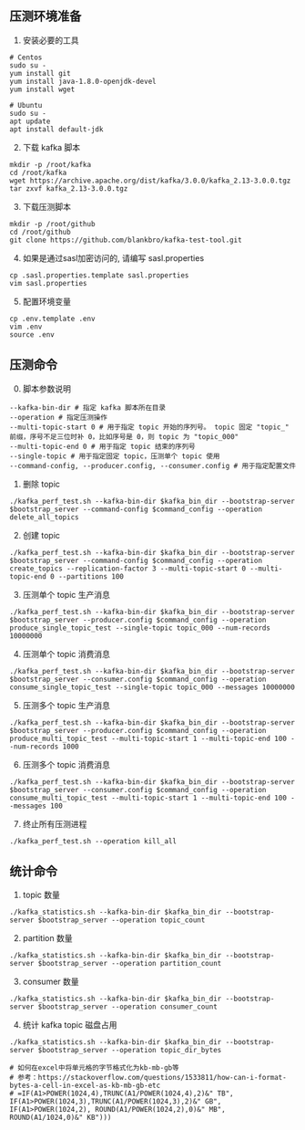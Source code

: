 ## 压测环境准备

1. 安装必要的工具

```shell
# Centos
sudo su -
yum install git
yum install java-1.8.0-openjdk-devel
yum install wget

# Ubuntu
sudo su -
apt update
apt install default-jdk
```

2. 下载 kafka 脚本

```shell
mkdir -p /root/kafka
cd /root/kafka
wget https://archive.apache.org/dist/kafka/3.0.0/kafka_2.13-3.0.0.tgz
tar zxvf kafka_2.13-3.0.0.tgz
```

3. 下载压测脚本

```shell
mkdir -p /root/github
cd /root/github
git clone https://github.com/blankbro/kafka-test-tool.git
```

4. 如果是通过sasl加密访问的, 请编写 sasl.properties

```shell
cp .sasl.properties.template sasl.properties
vim sasl.properties
```

5. 配置环境变量

```shell
cp .env.template .env
vim .env
source .env
```

## 压测命令

0. 脚本参数说明

```shell
--kafka-bin-dir # 指定 kafka 脚本所在目录
--operation # 指定压测操作
--multi-topic-start 0 # 用于指定 topic 开始的序列号。 topic 固定 "topic_" 前缀，序号不足三位时补 0，比如序号是 0，则 topic 为 "topic_000"
--multi-topic-end 0 # 用于指定 topic 结束的序列号
--single-topic # 用于指定固定 topic，压测单个 topic 使用
--command-config, --producer.config, --consumer.config # 用于指定配置文件 
```

1. 删除 topic

```shell
./kafka_perf_test.sh --kafka-bin-dir $kafka_bin_dir --bootstrap-server $bootstrap_server --command-config $command_config --operation delete_all_topics
```

2. 创建 topic

```shell
./kafka_perf_test.sh --kafka-bin-dir $kafka_bin_dir --bootstrap-server $bootstrap_server --command-config $command_config --operation create_topics --replication-factor 3 --multi-topic-start 0 --multi-topic-end 0 --partitions 100
```

3. 压测单个 topic 生产消息

```shell
./kafka_perf_test.sh --kafka-bin-dir $kafka_bin_dir --bootstrap-server $bootstrap_server --producer.config $command_config --operation produce_single_topic_test --single-topic topic_000 --num-records 10000000
```

4. 压测单个 topic 消费消息

```shell
./kafka_perf_test.sh --kafka-bin-dir $kafka_bin_dir --bootstrap-server $bootstrap_server --consumer.config $command_config --operation consume_single_topic_test --single-topic topic_000 --messages 10000000
```

5. 压测多个 topic 生产消息

```shell
./kafka_perf_test.sh --kafka-bin-dir $kafka_bin_dir --bootstrap-server $bootstrap_server --producer.config $command_config --operation produce_multi_topic_test --multi-topic-start 1 --multi-topic-end 100 --num-records 1000
```

6. 压测多个 topic 消费消息

```shell
./kafka_perf_test.sh --kafka-bin-dir $kafka_bin_dir --bootstrap-server $bootstrap_server --consumer.config $command_config --operation consume_multi_topic_test --multi-topic-start 1 --multi-topic-end 100 --messages 100
```

7. 终止所有压测进程

```shell
./kafka_perf_test.sh --operation kill_all
```

## 统计命令

1. topic 数量

```shell
./kafka_statistics.sh --kafka-bin-dir $kafka_bin_dir --bootstrap-server $bootstrap_server --operation topic_count 
```

2. partition 数量

```shell
./kafka_statistics.sh --kafka-bin-dir $kafka_bin_dir --bootstrap-server $bootstrap_server --operation partition_count 
```

3. consumer 数量

```shell
./kafka_statistics.sh --kafka-bin-dir $kafka_bin_dir --bootstrap-server $bootstrap_server --operation consumer_count 
```

4. 统计 kafka topic 磁盘占用

```shell
./kafka_statistics.sh --kafka-bin-dir $kafka_bin_dir --bootstrap-server $bootstrap_server --operation topic_dir_bytes 

# 如何在excel中将单元格的字节格式化为kb-mb-gb等
# 参考：https://stackoverflow.com/questions/1533811/how-can-i-format-bytes-a-cell-in-excel-as-kb-mb-gb-etc
# =IF(A1>POWER(1024,4),TRUNC(A1/POWER(1024,4),2)&" TB", IF(A1>POWER(1024,3),TRUNC(A1/POWER(1024,3),2)&" GB", IF(A1>POWER(1024,2), ROUND(A1/POWER(1024,2),0)&" MB", ROUND(A1/1024,0)&" KB")))
```